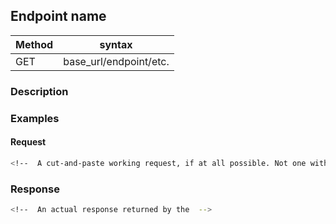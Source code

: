 





## Endpoint name 

Method | syntax
----- | ----------
GET | base_url/endpoint/etc.

### Description 

<!-- Enter a few sentences of description. (What is it for, and what can it do?) -->


### Examples 

#### Request 

```Bash
<!--  A cut-and-paste working request, if at all possible. Not one with values replaced by their names, such as "ID." -->

```

<!-- Follow with comments to explain what each part of the request is doing -->

### Response

```Bash
<!--  An actual response returned by the  -->

```

<!-- Response schema -->


